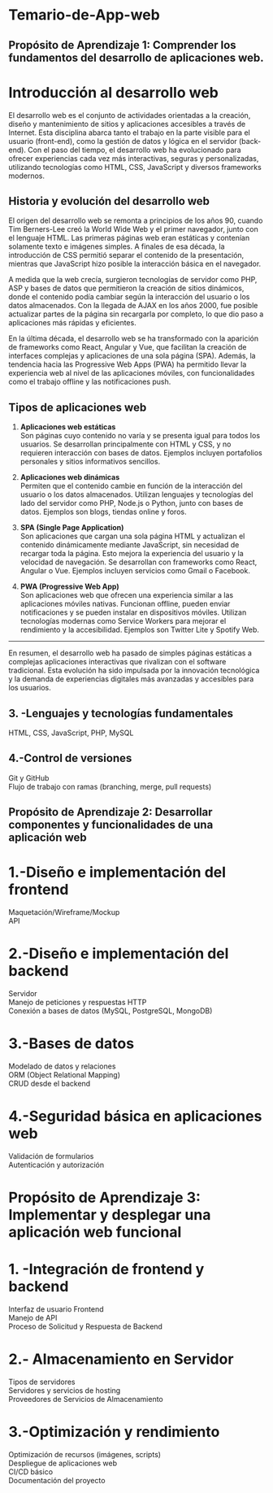 # Temario-de-App-web
## Propósito de Aprendizaje 1: Comprender los fundamentos del desarrollo de aplicaciones web.  

# Introducción al desarrollo web

El desarrollo web es el conjunto de actividades orientadas a la creación, diseño y mantenimiento de sitios y aplicaciones accesibles a través de Internet. Esta disciplina abarca tanto el trabajo en la parte visible para el usuario (front-end), como la gestión de datos y lógica en el servidor (back-end). Con el paso del tiempo, el desarrollo web ha evolucionado para ofrecer experiencias cada vez más interactivas, seguras y personalizadas, utilizando tecnologías como HTML, CSS, JavaScript y diversos frameworks modernos.

## Historia y evolución del desarrollo web

El origen del desarrollo web se remonta a principios de los años 90, cuando Tim Berners-Lee creó la World Wide Web y el primer navegador, junto con el lenguaje HTML. Las primeras páginas web eran estáticas y contenían solamente texto e imágenes simples. A finales de esa década, la introducción de CSS permitió separar el contenido de la presentación, mientras que JavaScript hizo posible la interacción básica en el navegador.

A medida que la web crecía, surgieron tecnologías de servidor como PHP, ASP y bases de datos que permitieron la creación de sitios dinámicos, donde el contenido podía cambiar según la interacción del usuario o los datos almacenados. Con la llegada de AJAX en los años 2000, fue posible actualizar partes de la página sin recargarla por completo, lo que dio paso a aplicaciones más rápidas y eficientes.

En la última década, el desarrollo web se ha transformado con la aparición de frameworks como React, Angular y Vue, que facilitan la creación de interfaces complejas y aplicaciones de una sola página (SPA). Además, la tendencia hacia las Progressive Web Apps (PWA) ha permitido llevar la experiencia web al nivel de las aplicaciones móviles, con funcionalidades como el trabajo offline y las notificaciones push.

## Tipos de aplicaciones web

1. **Aplicaciones web estáticas**  
   Son páginas cuyo contenido no varía y se presenta igual para todos los usuarios. Se desarrollan principalmente con HTML y CSS, y no requieren interacción con bases de datos. Ejemplos incluyen portafolios personales y sitios informativos sencillos.

2. **Aplicaciones web dinámicas**  
   Permiten que el contenido cambie en función de la interacción del usuario o los datos almacenados. Utilizan lenguajes y tecnologías del lado del servidor como PHP, Node.js o Python, junto con bases de datos. Ejemplos son blogs, tiendas online y foros.

3. **SPA (Single Page Application)**  
   Son aplicaciones que cargan una sola página HTML y actualizan el contenido dinámicamente mediante JavaScript, sin necesidad de recargar toda la página. Esto mejora la experiencia del usuario y la velocidad de navegación. Se desarrollan con frameworks como React, Angular o Vue. Ejemplos incluyen servicios como Gmail o Facebook.

4. **PWA (Progressive Web App)**  
   Son aplicaciones web que ofrecen una experiencia similar a las aplicaciones móviles nativas. Funcionan offline, pueden enviar notificaciones y se pueden instalar en dispositivos móviles. Utilizan tecnologías modernas como Service Workers para mejorar el rendimiento y la accesibilidad. Ejemplos son Twitter Lite y Spotify Web.

---

En resumen, el desarrollo web ha pasado de simples páginas estáticas a complejas aplicaciones interactivas que rivalizan con el software tradicional. Esta evolución ha sido impulsada por la innovación tecnológica y la demanda de experiencias digitales más avanzadas y accesibles para los usuarios.

## 3. -Lenguajes y tecnologías fundamentales  
HTML, CSS, JavaScript, PHP, MySQL  

## 4.-Control de versiones  

Git y GitHub  
Flujo de trabajo con ramas (branching, merge, pull requests)  

## Propósito de Aprendizaje 2: Desarrollar componentes y funcionalidades de una aplicación web  

# 1.-Diseño e implementación del frontend  
Maquetación/Wireframe/Mockup  
API  

# 2.-Diseño e implementación del backend  
Servidor  
Manejo de peticiones y respuestas HTTP  
Conexión a bases de datos (MySQL, PostgreSQL, MongoDB)  
# 3.-Bases de datos  

 Modelado de datos y relaciones  
ORM (Object Relational Mapping)  
CRUD desde el backend  

# 4.-Seguridad básica en aplicaciones web  
Validación de formularios  
Autenticación y autorización   

# Propósito de Aprendizaje 3: Implementar y desplegar una aplicación web funcional  
# 1. -Integración de frontend y backend  
Interfaz de usuario Frontend  
Manejo de API  
Proceso de Solicitud y Respuesta de Backend  

# 2.- Almacenamiento en Servidor  
Tipos de servidores   
Servidores y servicios de hosting  
Proveedores de Servicios de Almacenamiento  

# 3.-Optimización y rendimiento  
Optimización de recursos (imágenes, scripts)  
Despliegue de aplicaciones web  
CI/CD básico  
Documentación del proyecto  
